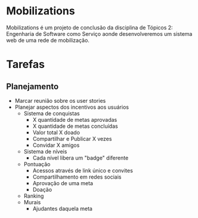 # Mobilizations
Mobilizations é um projeto de conclusão da disciplina de Tópicos 2: Engenharia de Software como Serviço aonde desenvolveremos um sistema web de uma rede de mobilização.

# Tarefas
## Planejamento
* Marcar reunião sobre os user stories
* Planejar aspectos dos incentivos aos usuários
    - Sistema de conquistas
        * X quantidade de metas aprovadas
        * X quantidade de metas concluídas
        * Valor total X doado
        * Compartilhar e Publicar X vezes
        * Convidar X amigos
    - Sistema de níveis
        * Cada nível libera um "badge" diferente
    - Pontuação
        * Acessos através de link único e convites
        * Compartilhamento em redes sociais
        * Aprovação de uma meta
        * Doação
    - Ranking
    - Murais
        * Ajudantes daquela meta

